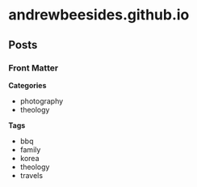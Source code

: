 andrewbeesides.github.io
========================

Posts
------------------------
### Front Matter
**Categories**
- photography
- theology

**Tags**
- bbq
- family
- korea
- theology
- travels
